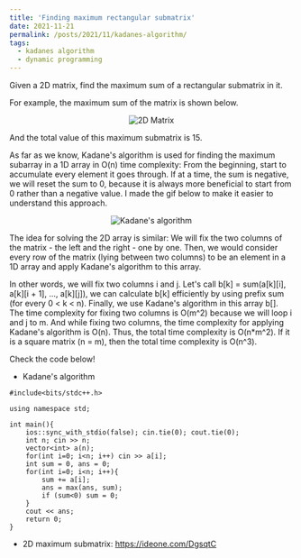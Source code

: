 ```yaml
---
title: 'Finding maximum rectangular submatrix'
date: 2021-11-21
permalink: /posts/2021/11/kadanes-algorithm/
tags:
  - kadanes algorithm
  - dynamic programming
---
```


Given a 2D matrix, find the maximum sum of a rectangular submatrix in it. 

For example, the maximum sum of the matrix is shown below.

<div align="center">
  <img src="https://lh3.googleusercontent.com/-7gH58TTJtPc/X_eapQkl1pI/AAAAAAAACU0/4Xf01_Ojeo0PTn-w9ahwvdv219-UIYsRQCLcBGAsYHQ/image.png" alt="2D Matrix">
</div>


And the total value of this maximum submatrix is 15.

As far as we know, Kadane's algorithm is used for finding the maximum subarray in a 1D array in O(n) time complexity: From the beginning, start to accumulate every element it goes through. If at a time, the sum is negative, we will reset the sum to 0, because it is always more beneficial to start from 0 rather than a negative value. I made the gif below to make it easier to understand this approach.


<div align="center">
  <img src="https://1.bp.blogspot.com/-_ePJbuJPXZ8/YHvv4fFWwRI/AAAAAAAACbE/f8AreUAefHkEE1ygKIW13HhTC82DC4gpwCLcBGAsYHQ/s332/kadane.gif" alt="Kadane's algorithm">
</div>

The idea for solving the 2D array is similar: We will fix the two columns of the matrix - the left and the right - one by one. Then, we would consider every row of the matrix (lying between two columns) to be an element in a 1D array and apply Kadane's algorithm to this array.

In other words, we will fix two columns i and j. Let's call b[k] = sum(a[k][i], a[k][i + 1], ..., a[k][j]), we can calculate b[k] efficiently by using prefix sum (for every 0 < k < n). Finally, we use Kadane's algorithm in this array b[]. The time complexity for fixing two columns is O(m^2) because we will loop i and j to m. And while fixing two columns, the time complexity for applying Kadane's algorithm is O(n). Thus, the total time complexity is O(n*m^2). If it is a square matrix (n = m), then the total time complexity is O(n^3).

Check the code below!
* Kadane's algorithm

```
#include<bits/stdc++.h>
 
using namespace std;
 
int main(){
    ios::sync_with_stdio(false); cin.tie(0); cout.tie(0);
    int n; cin >> n;
    vector<int> a(n);
    for(int i=0; i<n; i++) cin >> a[i];
    int sum = 0, ans = 0;
    for(int i=0; i<n; i++){
        sum += a[i];
        ans = max(ans, sum);
        if (sum<0) sum = 0;
    }
	cout << ans;
    return 0;
}
```

* 2D maximum submatrix: <a href="https://ideone.com/DgsqtC" target="_blank">https://ideone.com/DgsqtC</a>
